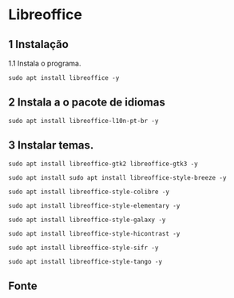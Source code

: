 Libreoffice
================================

1 Instalação
---------------------------------

1.1 Instala o programa.

`sudo apt install libreoffice -y`

2 Instala a o pacote de idiomas
--------------------------------------

`sudo apt install libreoffice-l10n-pt-br -y`

3 Instalar temas.
--------------------------------------

`sudo apt install libreoffice-gtk2 libreoffice-gtk3 -y`

`sudo apt install sudo apt install libreoffice-style-breeze -y`

`sudo apt install libreoffice-style-colibre -y`

`sudo apt install libreoffice-style-elementary -y`

`sudo apt install libreoffice-style-galaxy -y`

`sudo apt install libreoffice-style-hicontrast -y`

`sudo apt install libreoffice-style-sifr -y`

`sudo apt install libreoffice-style-tango -y`

Fonte
-----------------------------------------